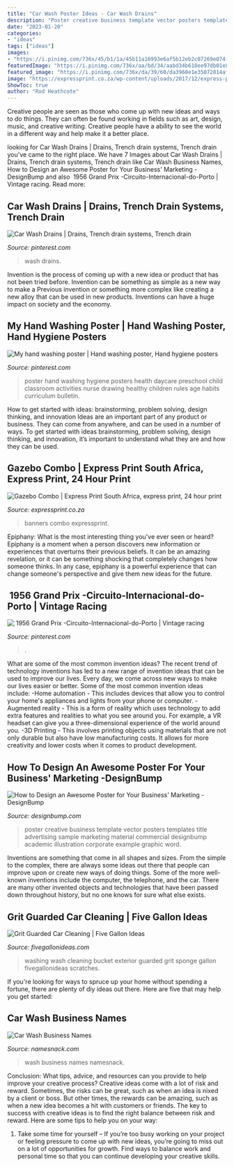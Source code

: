 ```yaml
---
title: "Car Wash Poster Ideas - Car Wash Drains"
description: "Poster creative business template vector posters templates title advertising sample marketing material commercial designbump academic illustration corporate example graphic word"
date: "2023-01-20"
categories:
- "ideas"
tags: ["ideas"]
images:
- "https://i.pinimg.com/736x/45/b1/1a/45b11a16993e6af5b12eb2c07269e074--vintage-racing-car-posters.jpg"
featuredImage: "https://i.pinimg.com/736x/aa/bd/34/aabd34b618ee97db01e8838f77b4f4e0.jpg"
featured_image: "https://i.pinimg.com/736x/da/39/60/da3960e1e35072814af83a007c30617c--hand-washing-poster-preschool-ideas.jpg"
image: "https://expressprint.co.za/wp-content/uploads/2017/12/express-print-187-768x454.jpg"
ShowToc: true
author: "Rod Heathcote"
---
```



Creative people are seen as those who come up with new ideas and ways to do things. They can often be found working in fields such as art, design, music, and creative writing. Creative people have a ability to see the world in a different way and help make it a better place.

	

		
looking for Car Wash Drains | Drains, Trench drain systems, Trench drain you've came to the right place. We have 7 Images about Car Wash Drains | Drains, Trench drain systems, Trench drain like Car Wash Business Names, How to Design an Awesome Poster for Your Business&#039; Marketing -DesignBump and also ️ 1956 Grand Prix -Circuito-Internacional-do-Porto | Vintage racing. Read more:
		
    
## Car Wash Drains | Drains, Trench Drain Systems, Trench Drain

<img loading=lazy src="https://i.pinimg.com/736x/aa/bd/34/aabd34b618ee97db01e8838f77b4f4e0.jpg" onerror="this.onerror=null;this.src='https://tse4.mm.bing.net/th?id=OIP.nQQNkLvkAOb03Qv8mu20eQHaJ3&amp;pid=15.1';" alt="Car Wash Drains | Drains, Trench drain systems, Trench drain">

_Source: pinterest.com_

>wash drains. 

	

Invention is the process of coming up with a new idea or product that has not been tried before. Invention can be something as simple as a new way to make a Previous invention or something more complex like creating a new alloy that can be used in new products. Inventions can have a huge impact on society and the economy.

    
## My Hand Washing Poster | Hand Washing Poster, Hand Hygiene Posters

<img loading=lazy src="https://i.pinimg.com/736x/da/39/60/da3960e1e35072814af83a007c30617c--hand-washing-poster-preschool-ideas.jpg" onerror="this.onerror=null;this.src='https://tse4.mm.bing.net/th?id=OIP.4rKxhNmYNzTebDxyGiOGZgHaNK&amp;pid=15.1';" alt="My hand washing poster | Hand washing poster, Hand hygiene posters">

_Source: pinterest.com_

>poster hand washing hygiene posters health daycare preschool child classroom activities nurse drawing healthy children rules age habits curriculum bulletin. 

	

How to get started with ideas: brainstorming, problem solving, design thinking, and innovation
Ideas are an important part of any product or business. They can come from anywhere, and can be used in a number of ways. To get started with ideas brainstorming, problem solving, design thinking, and innovation, it’s important to understand what they are and how they can be used.

    
## Gazebo Combo | Express Print South Africa, Express Print, 24 Hour Print

<img loading=lazy src="https://expressprint.co.za/wp-content/uploads/2017/12/express-print-187-768x454.jpg" onerror="this.onerror=null;this.src='https://tse3.mm.bing.net/th?id=OIP.y39d4uB7F3P7LCfIQdyEzwHaEY&amp;pid=15.1';" alt="Gazebo Combo | Express Print South Africa, express print, 24 hour print">

_Source: expressprint.co.za_

>banners combo expressprint. 

	

Epiphany: What is the most interesting thing you've ever seen or heard?
Epiphany is a moment when a person discovers new information or experiences that overturns their previous beliefs. It can be an amazing revelation, or it can be something shocking that completely changes how someone thinks. In any case, epiphany is a powerful experience that can change someone's perspective and give them new ideas for the future.

    
## ️ 1956 Grand Prix -Circuito-Internacional-do-Porto | Vintage Racing

<img loading=lazy src="https://i.pinimg.com/736x/45/b1/1a/45b11a16993e6af5b12eb2c07269e074--vintage-racing-car-posters.jpg" onerror="this.onerror=null;this.src='https://tse3.mm.bing.net/th?id=OIP.S6C82azsO1-Mboqf-wu18QHaK6&amp;pid=15.1';" alt="️ 1956 Grand Prix -Circuito-Internacional-do-Porto | Vintage racing">

_Source: pinterest.com_

>. 

	

What are some of the most common invention ideas?
The recent trend of technology inventions has led to a new range of invention ideas that can be used to improve our lives. Every day, we come across new ways to make our lives easier or better. Some of the most common invention ideas include: 
-Home automation - This includes devices that allow you to control your home's appliances and lights from your phone or computer. 
-Augmented reality - This is a form of reality which uses technology to add extra features and realities to what you see around you. For example, a VR headset can give you a three-dimensional experience of the world around you. 
-3D Printing - This involves printing objects using materials that are not only durable but also have low manufacturing costs. It allows for more creativity and lower costs when it comes to product development.

    
## How To Design An Awesome Poster For Your Business&#039; Marketing -DesignBump

<img loading=lazy src="https://cdn.designbump.com/wp-content/uploads/2018/01/businessposter.jpg" onerror="this.onerror=null;this.src='https://tse4.mm.bing.net/th?id=OIP.cwqLXVLShmLWAax_BPZD5gHaLu&amp;pid=15.1';" alt="How to Design an Awesome Poster for Your Business&#039; Marketing -DesignBump">

_Source: designbump.com_

>poster creative business template vector posters templates title advertising sample marketing material commercial designbump academic illustration corporate example graphic word. 

	

Inventions are something that come in all shapes and sizes. From the simple to the complex, there are always some ideas out there that people can improve upon or create new ways of doing things. Some of the more well-known inventions include the computer, the telephone, and the car. There are many other invented objects and technologies that have been passed down throughout history, but no one knows for sure what else exists.

    
## Grit Guarded Car Cleaning | Five Gallon Ideas

<img loading=lazy src="http://fivegallonideas.com/wp-content/uploads/2014/01/car-washing-with-bucket.jpg" onerror="this.onerror=null;this.src='https://tse1.mm.bing.net/th?id=OIP.g4eK_Nt6HE7wqtSzwJlkRwHaE7&amp;pid=15.1';" alt="Grit Guarded Car Cleaning | Five Gallon Ideas">

_Source: fivegallonideas.com_

>washing wash cleaning bucket exterior guarded grit sponge gallon fivegallonideas scratches. 

	

If you're looking for ways to spruce up your home without spending a fortune, there are plenty of diy ideas out there. Here are five that may help you get started: 

    
## Car Wash Business Names

<img loading=lazy src="https://www.namesnack.com/images/NameSnack-Car-Wash-Business-Names-5996x3374-20200915.jpeg?crop=40:21,smart&amp;width=1200" onerror="this.onerror=null;this.src='https://tse4.mm.bing.net/th?id=OIP.tO3UVBwJTGC9tw63BTjzMwHaD4&amp;pid=15.1';" alt="Car Wash Business Names">

_Source: namesnack.com_

>wash business names namesnack. 

	

Conclusion: What tips, advice, and resources can you provide to help improve your creative process?
Creative ideas come with a lot of risk and reward. Sometimes, the risks can be great, such as when an idea is nixed by a client or boss. But other times, the rewards can be amazing, such as when a new idea becomes a hit with customers or friends. The key to success with creative ideas is to find the right balance between risk and reward. Here are some tips to help you on your way: 
1. Take some time for yourself – If you’re too busy working on your project or feeling pressure to come up with new ideas, you’re going to miss out on a lot of opportunities for growth. Find ways to balance work and personal time so that you can continue developing your creative skills. 


